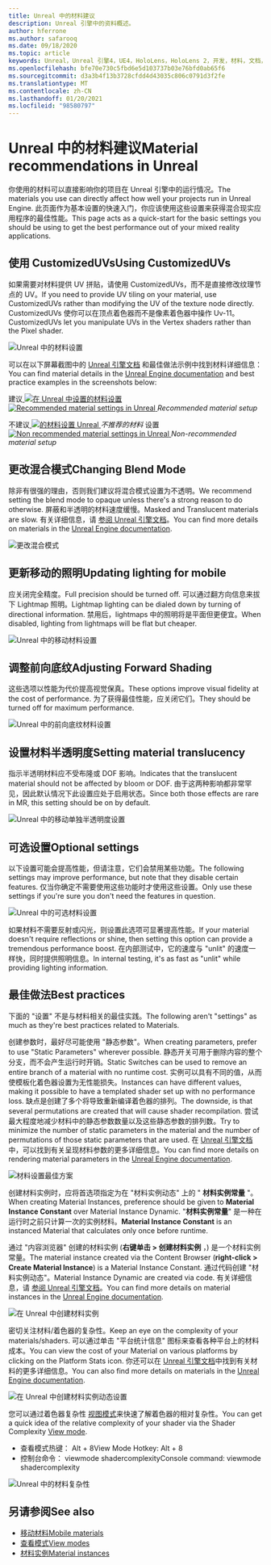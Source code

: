 ```yaml
---
title: Unreal 中的材料建议
description: Unreal 引擎中的资料概述。
author: hferrone
ms.author: safarooq
ms.date: 09/18/2020
ms.topic: article
keywords: Unreal，Unreal 引擎4，UE4，HoloLens，HoloLens 2，开发，材料，文档，指南，功能，全息影像，游戏开发，混合现实耳机，windows mixed reality 耳机，虚拟现实耳机
ms.openlocfilehash: bfe70e730c5fbd6e5d103737b03e76bfd0ab65f6
ms.sourcegitcommit: d3a3b4f13b3728cfdd4d43035c806c0791d3f2fe
ms.translationtype: MT
ms.contentlocale: zh-CN
ms.lasthandoff: 01/20/2021
ms.locfileid: "98580797"
---
```

# <a name="material-recommendations-in-unreal"></a><span data-ttu-id="45311-104">Unreal 中的材料建议</span><span class="sxs-lookup"><span data-stu-id="45311-104">Material recommendations in Unreal</span></span>

<span data-ttu-id="45311-105">你使用的材料可以直接影响你的项目在 Unreal 引擎中的运行情况。</span><span class="sxs-lookup"><span data-stu-id="45311-105">The materials you use can directly affect how well your projects run in Unreal Engine.</span></span> <span data-ttu-id="45311-106">此页面作为基本设置的快速入门，你应该使用这些设置来获得混合现实应用程序的最佳性能。</span><span class="sxs-lookup"><span data-stu-id="45311-106">This page acts as a quick-start for the basic settings you should be using to get the best performance out of your mixed reality applications.</span></span>

## <a name="using-customizeduvs"></a><span data-ttu-id="45311-107">使用 CustomizedUVs</span><span class="sxs-lookup"><span data-stu-id="45311-107">Using CustomizedUVs</span></span>

<span data-ttu-id="45311-108">如果需要对材料提供 UV 拼贴，请使用 CustomizedUVs，而不是直接修改纹理节点的 UV。</span><span class="sxs-lookup"><span data-stu-id="45311-108">If you need to provide UV tiling on your material, use CustomizedUVs rather than modifying the UV of the texture node directly.</span></span> <span data-ttu-id="45311-109">CustomizedUVs 使你可以在顶点着色器而不是像素着色器中操作 Uv-11。</span><span class="sxs-lookup"><span data-stu-id="45311-109">CustomizedUVs let you manipulate UVs in the Vertex shaders rather than the Pixel shader.</span></span>

![Unreal 中的材料设置](images/unreal-materials-img-01c.png)

<span data-ttu-id="45311-111">可以在以下屏幕截图中的 [Unreal 引擎文档](https://docs.unrealengine.com/Platforms/Mobile/Materials/index.html) 和最佳做法示例中找到材料详细信息：</span><span class="sxs-lookup"><span data-stu-id="45311-111">You can find material details in the [Unreal Engine documentation](https://docs.unrealengine.com/Platforms/Mobile/Materials/index.html) and best practice examples in the screenshots below:</span></span>

<span data-ttu-id="45311-112">建议[ ![ 在 Unreal ](images/unreal-materials-img-01.png) 中设置的材料设置](images/unreal-materials-img-01.png#lightbox) 
 </span><span class="sxs-lookup"><span data-stu-id="45311-112">[ ![Recommended material settings in Unreal](images/unreal-materials-img-01.png) ](images/unreal-materials-img-01.png#lightbox)
*Recommended material setup*</span></span>

<span data-ttu-id="45311-113">不建议[ ![ 的材料设置 Unreal ](images/unreal-materials-img-01b.png) ](images/unreal-materials-img-01b.png#lightbox) 
 *不推荐的材料* 设置</span><span class="sxs-lookup"><span data-stu-id="45311-113">[ ![Non recommended material settings in Unreal](images/unreal-materials-img-01b.png) ](images/unreal-materials-img-01b.png#lightbox)
*Non-recommended material setup*</span></span>

## <a name="changing-blend-mode"></a><span data-ttu-id="45311-114">更改混合模式</span><span class="sxs-lookup"><span data-stu-id="45311-114">Changing Blend Mode</span></span>

<span data-ttu-id="45311-115">除非有很强的理由，否则我们建议将混合模式设置为不透明。</span><span class="sxs-lookup"><span data-stu-id="45311-115">We recommend setting the blend mode to opaque unless there's a strong reason to do otherwise.</span></span> <span data-ttu-id="45311-116">屏蔽和半透明的材料速度缓慢。</span><span class="sxs-lookup"><span data-stu-id="45311-116">Masked and Translucent materials are slow.</span></span> <span data-ttu-id="45311-117">有关详细信息，请 [参阅 Unreal 引擎文档](https://docs.unrealengine.com/Platforms/Mobile/Materials/index.html)。</span><span class="sxs-lookup"><span data-stu-id="45311-117">You can find more details on materials in the [Unreal Engine documentation](https://docs.unrealengine.com/Platforms/Mobile/Materials/index.html).</span></span>

![更改混合模式](images/unreal-materials-img-02.jpg)

## <a name="updating-lighting-for-mobile"></a><span data-ttu-id="45311-119">更新移动的照明</span><span class="sxs-lookup"><span data-stu-id="45311-119">Updating lighting for mobile</span></span>

<span data-ttu-id="45311-120">应关闭完全精度。</span><span class="sxs-lookup"><span data-stu-id="45311-120">Full precision should be turned off.</span></span> <span data-ttu-id="45311-121">可以通过翻方向信息来拔下 Lightmap 照明。</span><span class="sxs-lookup"><span data-stu-id="45311-121">Lightmap lighting can be dialed down by turning of directional information.</span></span> <span data-ttu-id="45311-122">禁用后，lightmaps 中的照明将是平面但更便宜。</span><span class="sxs-lookup"><span data-stu-id="45311-122">When disabled, lighting from lightmaps will be flat but cheaper.</span></span>

![Unreal 中的移动材料设置](images/unreal-materials-img-03.jpg)

## <a name="adjusting-forward-shading"></a><span data-ttu-id="45311-124">调整前向底纹</span><span class="sxs-lookup"><span data-stu-id="45311-124">Adjusting Forward Shading</span></span>

<span data-ttu-id="45311-125">这些选项以性能为代价提高视觉保真。</span><span class="sxs-lookup"><span data-stu-id="45311-125">These options improve visual fidelity at the cost of performance.</span></span> <span data-ttu-id="45311-126">为了获得最佳性能，应关闭它们。</span><span class="sxs-lookup"><span data-stu-id="45311-126">They should be turned off for maximum performance.</span></span>

![Unreal 中的前向底纹材料设置](images/unreal-materials-img-04.jpg)

## <a name="setting-material-translucency"></a><span data-ttu-id="45311-128">设置材料半透明度</span><span class="sxs-lookup"><span data-stu-id="45311-128">Setting material translucency</span></span>

<span data-ttu-id="45311-129">指示半透明材料应不受布隆或 DOF 影响。</span><span class="sxs-lookup"><span data-stu-id="45311-129">Indicates that the translucent material should not be affected by bloom or DOF.</span></span> <span data-ttu-id="45311-130">由于这两种影响都非常罕见，因此默认情况下此设置应处于启用状态。</span><span class="sxs-lookup"><span data-stu-id="45311-130">Since both those effects are rare in MR, this setting should be on by default.</span></span>

![Unreal 中的移动单独半透明度设置](images/unreal-materials-img-05.jpg)

## <a name="optional-settings"></a><span data-ttu-id="45311-132">可选设置</span><span class="sxs-lookup"><span data-stu-id="45311-132">Optional settings</span></span>

<span data-ttu-id="45311-133">以下设置可能会提高性能，但请注意，它们会禁用某些功能。</span><span class="sxs-lookup"><span data-stu-id="45311-133">The following settings may improve performance, but note that they disable certain features.</span></span> <span data-ttu-id="45311-134">仅当你确定不需要使用这些功能时才使用这些设置。</span><span class="sxs-lookup"><span data-stu-id="45311-134">Only use these settings if you're sure you don't need the features in question.</span></span>

![Unreal 中的可选材料设置](images/unreal-materials-img-06.jpg)

<span data-ttu-id="45311-136">如果材料不需要反射或闪光，则设置此选项可显著提高性能。</span><span class="sxs-lookup"><span data-stu-id="45311-136">If your material doesn't require reflections or shine, then setting this option can provide a tremendous performance boost.</span></span> <span data-ttu-id="45311-137">在内部测试中，它的速度与 "unlit" 的速度一样快，同时提供照明信息。</span><span class="sxs-lookup"><span data-stu-id="45311-137">In internal testing, it's as fast as "unlit" while providing lighting information.</span></span>

## <a name="best-practices"></a><span data-ttu-id="45311-138">最佳做法</span><span class="sxs-lookup"><span data-stu-id="45311-138">Best practices</span></span>

<span data-ttu-id="45311-139">下面的 "设置" 不是与材料相关的最佳实践。</span><span class="sxs-lookup"><span data-stu-id="45311-139">The following aren't "settings" as much as they're best practices related to Materials.</span></span>

<span data-ttu-id="45311-140">创建参数时，最好尽可能使用 "静态参数"。</span><span class="sxs-lookup"><span data-stu-id="45311-140">When creating parameters, prefer to use "Static Parameters" wherever possible.</span></span> <span data-ttu-id="45311-141">静态开关可用于删除内容的整个分支，而不会产生运行时开销。</span><span class="sxs-lookup"><span data-stu-id="45311-141">Static Switches can be used to remove an entire branch of a material with no runtime cost.</span></span> <span data-ttu-id="45311-142">实例可以具有不同的值，从而使模板化着色器设置为无性能损失。</span><span class="sxs-lookup"><span data-stu-id="45311-142">Instances can have different values, making it possible to have a templated shader set up with no performance loss.</span></span> <span data-ttu-id="45311-143">缺点是创建了多个将导致重新编译着色器的排列。</span><span class="sxs-lookup"><span data-stu-id="45311-143">The downside, is that several permutations are created that will cause shader recompilation.</span></span> <span data-ttu-id="45311-144">尝试最大程度地减少材料中的静态参数数量以及这些静态参数的排列数。</span><span class="sxs-lookup"><span data-stu-id="45311-144">Try to minimize the number of static parameters in the material and the number of permutations of those static parameters that are used.</span></span> <span data-ttu-id="45311-145">在 [Unreal 引擎文档](https://docs.unrealengine.com/Engine/Rendering/Materials/ExpressionReference/Parameters/index.html#staticswitchparameter)中，可以找到有关呈现材料参数的更多详细信息。</span><span class="sxs-lookup"><span data-stu-id="45311-145">You can find more details on rendering material parameters in the [Unreal Engine documentation](https://docs.unrealengine.com/Engine/Rendering/Materials/ExpressionReference/Parameters/index.html#staticswitchparameter).</span></span>

![材料设置最佳方案](images/unreal-materials-img-07.jpg)

<span data-ttu-id="45311-147">创建材料实例时，应将首选项指定为在 "材料实例动态" 上的 " **材料实例常量** "。</span><span class="sxs-lookup"><span data-stu-id="45311-147">When creating Material Instances, preference should be given to **Material Instance Constant** over Material Instance Dynamic.</span></span> <span data-ttu-id="45311-148">"**材料实例常量**" 是一种在运行时之前只计算一次的实例材料。</span><span class="sxs-lookup"><span data-stu-id="45311-148">**Material Instance Constant** is an instanced Material that calculates only once before runtime.</span></span>

<span data-ttu-id="45311-149">通过 "内容浏览器" 创建的材料实例 (**右键单击 > 创建材料实例** ，) 是一个材料实例常量。</span><span class="sxs-lookup"><span data-stu-id="45311-149">The material instance created via the Content Browser (**right-click > Create Material Instance**) is a Material Instance Constant.</span></span> <span data-ttu-id="45311-150">通过代码创建 "材料实例动态"。</span><span class="sxs-lookup"><span data-stu-id="45311-150">Material Instance Dynamic are created via code.</span></span> <span data-ttu-id="45311-151">有关详细信息，请 [参阅 Unreal 引擎文档](https://docs.unrealengine.com/Engine/Rendering/Materials/MaterialInstances/index.html)。</span><span class="sxs-lookup"><span data-stu-id="45311-151">You can find more details on material instances in the [Unreal Engine documentation](https://docs.unrealengine.com/Engine/Rendering/Materials/MaterialInstances/index.html).</span></span>

![在 Unreal 中创建材料实例](images/unreal-materials-img-08.png)

<span data-ttu-id="45311-153">密切关注材料/着色器的复杂性。</span><span class="sxs-lookup"><span data-stu-id="45311-153">Keep an eye on the complexity of your materials/shaders.</span></span> <span data-ttu-id="45311-154">可以通过单击 "平台统计信息" 图标来查看各种平台上的材料成本。</span><span class="sxs-lookup"><span data-stu-id="45311-154">You can view the cost of your Material on various platforms by clicking on the Platform Stats icon.</span></span> <span data-ttu-id="45311-155">你还可以在 [Unreal 引擎文档](https://docs.unrealengine.com/Platforms/Mobile/Materials/index.html)中找到有关材料的更多详细信息。</span><span class="sxs-lookup"><span data-stu-id="45311-155">You can also find more details on materials in the [Unreal Engine documentation](https://docs.unrealengine.com/Platforms/Mobile/Materials/index.html).</span></span>

![在 Unreal 中创建材料实例动态设置](images/unreal-materials-img-09.png)

<span data-ttu-id="45311-157">您可以通过着色器复杂性 [视图模式](https://docs.unrealengine.com/Engine/UI/LevelEditor/Viewports/ViewModes/index.html)来快速了解着色器的相对复杂性。</span><span class="sxs-lookup"><span data-stu-id="45311-157">You can get a quick idea of the relative complexity of your shader via the Shader Complexity [View mode](https://docs.unrealengine.com/Engine/UI/LevelEditor/Viewports/ViewModes/index.html).</span></span>

* <span data-ttu-id="45311-158">查看模式热键： Alt + 8</span><span class="sxs-lookup"><span data-stu-id="45311-158">View Mode Hotkey: Alt + 8</span></span>
* <span data-ttu-id="45311-159">控制台命令： viewmode shadercomplexity</span><span class="sxs-lookup"><span data-stu-id="45311-159">Console command: viewmode shadercomplexity</span></span>

![Unreal 中的材料复杂性](images/unreal-materials-img-10.png)

## <a name="see-also"></a><span data-ttu-id="45311-161">另请参阅</span><span class="sxs-lookup"><span data-stu-id="45311-161">See also</span></span>
* [<span data-ttu-id="45311-162">移动材料</span><span class="sxs-lookup"><span data-stu-id="45311-162">Mobile materials</span></span>](https://docs.unrealengine.com/Platforms/Mobile/Materials/index.html)
* [<span data-ttu-id="45311-163">查看模式</span><span class="sxs-lookup"><span data-stu-id="45311-163">View modes</span></span>](https://docs.unrealengine.com/Engine/UI/LevelEditor/Viewports/ViewModes/index.html)
* [<span data-ttu-id="45311-164">材料实例</span><span class="sxs-lookup"><span data-stu-id="45311-164">Material instances</span></span>](https://docs.unrealengine.com/Engine/Rendering/Materials/MaterialInstances/index.html)
